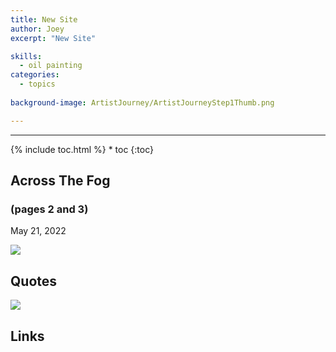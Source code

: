 ```yaml
---
title: New Site
author: Joey
excerpt: "New Site"

skills:
  - oil painting
categories:
  - topics
  
background-image: ArtistJourney/ArtistJourneyStep1Thumb.png

---
```

---
<script>
function myFunction(imgs) {
  var expandImg = document.getElementById("expandedImg");
  var imgText = document.getElementById("imgtext");
  expandImg.src = imgs.src;
  imgText.innerHTML = imgs.alt;
  expandImg.parentElement.style.display = "block";
}
</script>
<style>
  small{
    font-size: 10px;
  }
  /* The expanding image container */
.container {
  display: none;
  z-index: 10;
  margin-left: auto;
  margin-right: auto;
  position: fixed;
  top: 10%;
  left: 10%;
  width: 80vw;
  overflow-y: scroll;
  overflow-x: scroll;
  bottom: 3%;
}
/* Expanding image text */
#imgtext {
  position: absolute;
  bottom: 15px;
  left: 15px;
  color: white;
  font-size: 20px;
}
/* Closable button inside the expanded image */
.closebtn {
  position: absolute;
  top: 10px;
  right: 15px;
  color: white;
  font-size: 35px;
  cursor: pointer;
}
  </style>
  <link rel="stylesheet" href="https://cdnjs.cloudflare.com/ajax/libs/font-awesome/4.7.0/css/font-awesome.min.css">
{% include toc.html %}
* toc
{:toc}

## Across The Fog
### (pages 2 and 3)
May 21, 2022


<img class="imageDisplay" src="/images/satmorningsoulsborne/EldenRing-pg2-3-AcrossTheFog/EldenRing-pg2-3-AcrossTheFog-18.png" onclick="myFunction(this);">
 



## Quotes

<img class="imageDisplay" src="/images/satmorningsoulsborne/EldenRing-pg2-3-AcrossTheFog/EldenRing-pg2-3-AcrossTheFog-3-best.png" onclick="myFunction(this);">


## Links


